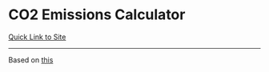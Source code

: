 <h1>CO2 Emissions Calculator</h1>
<a href="https://kresky.github.io/ita-projects/1st-Semester/Portfolio/portfolio-3-webtech/co2-emission-calculator/">Quick Link to Site</a>
<hr>
Based on <a href="https://nicklasdean.gitbook.io/ita2023-1.-semester/portfolio-projects/03-webtechnology#personal-co2-emission-calculator-level-1">this</a>